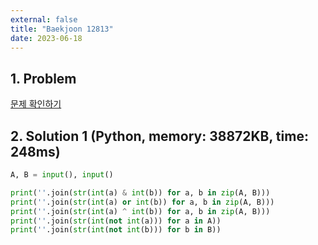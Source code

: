 ```yaml
---
external: false
title: "Baekjoon 12813"
date: 2023-06-18
---
```


## 1. Problem

[문제 확인하기](https://www.acmicpc.net/problem/12813)

## 2. Solution 1 (Python, memory: 38872KB, time: 248ms)

```python
A, B = input(), input()

print(''.join(str(int(a) & int(b)) for a, b in zip(A, B)))
print(''.join(str(int(a) or int(b)) for a, b in zip(A, B)))
print(''.join(str(int(a) ^ int(b)) for a, b in zip(A, B)))
print(''.join(str(int(not int(a))) for a in A))
print(''.join(str(int(not int(b))) for b in B))
```
